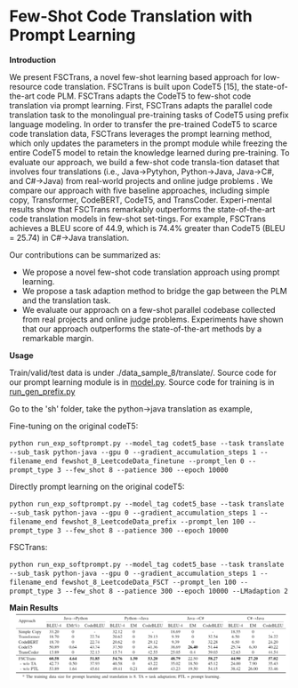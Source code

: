 # Few-Shot Code Translation with Prompt Learning


**Introduction**

We present FSCTrans, a novel few-shot learning based approach for low-resource code translation. FSCTrans is built upon CodeT5 [15], the state-of-the-art code PLM. FSCTrans adapts the CodeT5 to few-shot code translation via prompt learning. First, FSCTrans adapts the parallel code translation task to the monolingual pre-training tasks of CodeT5 using prefix language modeling. In order to transfer the pre-trained CodeT5 to scarce code translation data, FSCTrans leverages the prompt learning method, which only updates the parameters in the prompt module while freezing the entire CodeT5 model to retain the knowledge learned during pre-training.
To evaluate our approach, we build a few-shot code transla-tion dataset that involves four translations (i.e., Java→Pytyhon, Python→Java, Java→C#, and C#→Java) from real-world projects and online judge problems . We compare our approach with five baseline approaches, including simple copy, Transformer, CodeBERT, CodeT5, and TransCoder. Experi-mental results show that FSCTrans remarkably outperforms the state-of-the-art code translation models in few-shot set-tings. For example, FSCTrans achieves a BLEU score of 44.9, which is 74.4% greater than CodeT5 (BLEU = 25.74) in C#→Java translation.

Our contributions can be summarized as:
- We propose a novel few-shot code translation approach using prompt learning.
- We propose a task adaption method to bridge the gap between the PLM and the translation task.
- We evaluate our approach on a few-shot parallel codebase collected from real projects and online judge problems. Experiments have shown that our approach outperforms the state-of-the-art methods by a remarkable margin.


**Usage**

Train/valid/test data is under ./data_sample_8/translate/. Source code for our prompt learning module is in [model.py](models.py). Source code for training is in [run_gen_prefix.py](sh/run_gen_prefix.py)

Go to the 'sh' folder, take the python->java translation as example,


Fine-tuning on the original codeT5:
```
python run_exp_softprompt.py --model_tag codet5_base --task translate --sub_task python-java --gpu 0 --gradient_accumulation_steps 1 --filename_end fewshot_8_LeetcodeData_finetune --prompt_len 0 --prompt_type 3 --few_shot 8 --patience 300 --epoch 10000
```


Directly prompt learning on the original codeT5:
```
python run_exp_softprompt.py --model_tag codet5_base --task translate --sub_task python-java --gpu 0 --gradient_accumulation_steps 1 --filename_end fewshot_8_LeetcodeData_prefix --prompt_len 100 --prompt_type 3 --few_shot 8 --patience 300 --epoch 10000
```


FSCTrans:
```
python run_exp_softprompt.py --model_tag codet5_base --task translate --sub_task python-java --gpu 0 --gradient_accumulation_steps 1 --filename_end fewshot_8_LeetcodeData_FSCT --prompt_len 100 --prompt_type 3 --few_shot 8 --patience 300 --epoch 10000 --LMadaption 2
```



**Main Results**
![Results](main_results.png)

